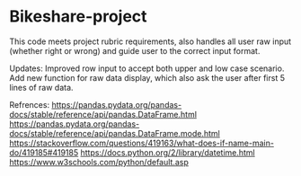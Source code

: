# Bikeshare-project
This code meets project rubric requirements, also handles all user raw input (whether right or wrong) and guide user to the correct input format.

Updates: Improved row input to accept both upper and low case scenario.
	Add new function for raw data display, which also ask the user after first 5 lines of raw data.


Refrences:
https://pandas.pydata.org/pandas-docs/stable/reference/api/pandas.DataFrame.html
https://pandas.pydata.org/pandas-docs/stable/reference/api/pandas.DataFrame.mode.html
https://stackoverflow.com/questions/419163/what-does-if-name-main-do/419185#419185
https://docs.python.org/2/library/datetime.html
https://www.w3schools.com/python/default.asp